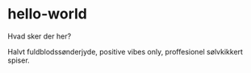 # hello-world
Hvad sker der her?

Halvt fuldblodssønderjyde, positive vibes only, proffesionel sølvkikkert spiser.
